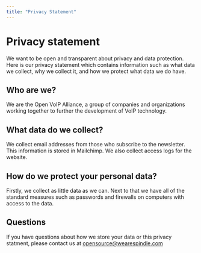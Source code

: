 ```yaml
---
title: "Privacy Statement"
---
```

<div class="c-hero"></div>
<div class="l-container u-mb-xl">
  <div id="content">
    <h1 class="c-heading">Privacy statement</h1>
    <p>We want to be open and transparent about privacy and data protection. Here is our privacy statement which contains information such as what data we collect, why we collect it, and how we protect what data we do have.</p>
    <h2 class="c-heading c-heading-small">Who are we?</h2>
    <p>We are the Open VoIP Alliance, a group of companies and organizations working together to further the development of VoIP technology.</p>
    <h2 class="c-heading c-heading-small">What data do we collect?</h2>
    <p>We collect email addresses from those who subscribe to the newsletter. This information is stored in Mailchimp. We also collect access logs for the website.</p>
    <h2 class="c-heading c-heading-small">How do we protect your personal data?</h2>
    <p>Firstly, we collect as little data as we can. Next to that we have all of the standard measures such as passwords and firewalls on computers with access to the data.</p>
    <h2 class="c-heading c-heading-small">Questions</h2>
    <p>If you have questions about how we store your data or this privacy statment, please contact us at <a href="mailto:opensource@wearespindle.com" target="_blank" rel="external">opensource@wearespindle.com</a></p>
  </div>
</div>

